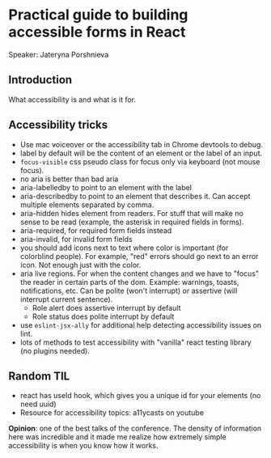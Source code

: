 # Practical guide to building accessible forms in React

Speaker: Jateryna Porshnieva

## Introduction

What accessibility is and what is it for.

## Accessibility tricks

- Use mac voiceover or the accessibility tab in Chrome devtools to debug.
- label by default will be the content of an element or the label of an input.
- `focus-visible` css pseudo class for focus only via keyboard (not mouse focus).
- no aria is better than bad aria
- aria-labelledby to point to an element with the label
- aria-describedby to point to an element that describes it. Can accept multiple elements separated by comma.
- aria-hidden hides element from readers. For stuff that will make no sense to be read (example, the asterisk in required fields in forms).
- aria-required, for required form fields instead
- aria-invalid, for invalid form fields
- you should add icons next to text where color is important (for colorblind people). For example, "red" errors should go next to an error icon. Not enough just with the color.
- aria live regions. For when the content changes and we have to "focus" the reader in certain parts of the dom. Example: warnings, toasts, notifications, etc. Can be polite (won't interrupt) or assertive (will interrupt current sentence).
  - Role alert does assertive interrupt by default
  - Role status does polite interrupt by default
- use `eslint-jsx-ally` for additional help detecting accessibility issues on lint.
- lots of methods to test accessibility with "vanilla" react testing library (no plugins needed).

## Random TIL

- react has useId hook, which gives you a unique id for your elements (no need uuid)
- Resource for accessibility topics: a11ycasts on youtube

**Opinion**: one of the best talks of the conference. The density of information here was incredible and it made me realize how extremely simple accessibility is when you know how it works.